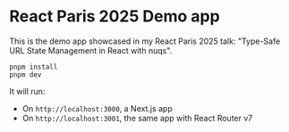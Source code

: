 # React Paris 2025 Demo app

This is the demo app showcased in my React Paris 2025 talk: "Type-Safe URL State Management in React with nuqs".

```
pnpm install
pnpm dev
```

It will run:

- On `http://localhost:3000`, a Next.js app
- On `http://localhost:3001`, the same app with React Router v7
